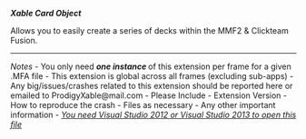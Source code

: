 <b><i>Xable Card Object</i></b>

<p>Allows you to easily create a series of decks within the MMF2 & Clickteam Fusion.</p>

<hr/>
<i>Notes</i>
- You only need <b><i> one instance </i></b>  of this extension per frame for a given .MFA file
	- This extension is global across all frames (excluding sub-apps)
- Any big/issues/crashes related to this extension should be reported here or emailed to ProdigyXable@mail.com 
	- Please Include
		- Extension Version
		- How to reproduce the crash
		- Files as necessary
		-  Any other important information
-  <i><u>You need Visual Studio 2012 or Visual Studio 2013 to open this file</u></i>

